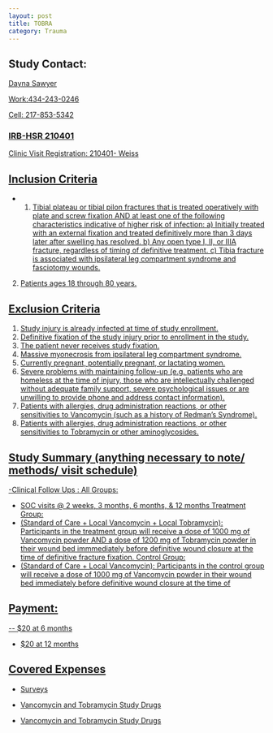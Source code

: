 ```yaml
---
layout: post
title: TOBRA
category: Trauma
---
```

## Study Contact:  
<a href="mailto:GUS9EY@hscmail.mcc.virginia.edu">Dayna Sawyer
    
Work:434-243-0246
    
Cell: 217-853-5342
### IRB-HSR 210401
Clinic Visit Registration:
210401- Weiss

##  Inclusion Criteria
- 1.	Tibial plateau or tibial pilon fractures that is treated operatively with plate and screw fixation AND at least one of the following characteristics indicative of higher risk of infection:
a)	Initially treated with an external fixation and treated definitively more than 3 days later after swelling has resolved.
b)	Any open type I, II, or IIIA fracture, regardless of timing of definitive treatment.
c)	Tibia fracture is associated with ipsilateral leg compartment syndrome and fasciotomy wounds.
2.	Patients ages 18 through 80 years.

##  Exclusion Criteria
1.	Study injury is already infected at time of study enrollment.
2.	Definitive fixation of the study injury prior to enrollment in the study.
3.	The patient never receives study fixation.
4.	Massive myonecrosis from ipsilateral leg compartment syndrome.
5.	Currently pregnant, potentially pregnant, or lactating women.
6.	Severe problems with maintaining follow-up (e.g. patients who are homeless at the time of injury, those who are intellectually challenged without adequate family support, severe psychological issues or are unwilling to provide phone and address contact information).
7.	Patients with allergies, drug administration reactions, or other sensitivities to Vancomycin (such as a history of Redman’s Syndrome).
8.	Patients with allergies, drug administration reactions, or other sensitivities to Tobramycin or other aminoglycosides.
## Study Summary (anything necessary to note/ methods/ visit schedule)
-Clinical Follow Ups :
All Groups:
- SOC visits @ 2 weeks, 3 months, 6 months, & 12 months
Treatment Group:
- (Standard of Care + Local Vancomycin + Local Tobramycin):
    Participants in the treatment group will receive a dose of 1000 mg of Vancomycin powder AND a dose of 1200 mg of Tobramycin powder in their wound bed immmediately before definitive wound closure at the time of definitive fracture fixation.
Control Group:
- (Standard of Care + Local Vancomycin):
    Participants in the control group will receive a dose of 1000 mg of Vancomycin powder in their wound bed immediately before definitive wound closure at the time of
## Payment:
-- $20 at 6 months 
-  $20 at 12 months

## Covered Expenses
- Surveys
- Vancomycin and Tobramycin Study Drugs

- Vancomycin and Tobramycin Study Drugs
